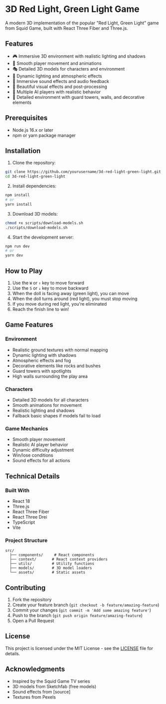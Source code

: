 # 3D Red Light, Green Light Game

A modern 3D implementation of the popular "Red Light, Green Light" game from Squid Game, built with React Three Fiber and Three.js.

## Features

- 🎮 Immersive 3D environment with realistic lighting and shadows
- 🎯 Smooth player movement and animations
- 🎭 Detailed 3D models for characters and environment
- 🌟 Dynamic lighting and atmospheric effects
- 🎵 Immersive sound effects and audio feedback
- 🎨 Beautiful visual effects and post-processing
- 🎲 Multiple AI players with realistic behavior
- 🎪 Detailed environment with guard towers, walls, and decorative elements

## Prerequisites

- Node.js 16.x or later
- npm or yarn package manager

## Installation

1. Clone the repository:
```bash
git clone https://github.com/yourusername/3d-red-light-green-light.git
cd 3d-red-light-green-light
```

2. Install dependencies:
```bash
npm install
# or
yarn install
```

3. Download 3D models:
```bash
chmod +x scripts/download-models.sh
./scripts/download-models.sh
```

4. Start the development server:
```bash
npm run dev
# or
yarn dev
```

## How to Play

1. Use the `W` or `↑` key to move forward
2. Use the `S` or `↓` key to move backward
3. When the doll is facing away (green light), you can move
4. When the doll turns around (red light), you must stop moving
5. If you move during red light, you're eliminated
6. Reach the finish line to win!

## Game Features

### Environment
- Realistic ground textures with normal mapping
- Dynamic lighting with shadows
- Atmospheric effects and fog
- Decorative elements like rocks and bushes
- Guard towers with spotlights
- High walls surrounding the play area

### Characters
- Detailed 3D models for all characters
- Smooth animations for movement
- Realistic lighting and shadows
- Fallback basic shapes if models fail to load

### Game Mechanics
- Smooth player movement
- Realistic AI player behavior
- Dynamic difficulty adjustment
- Win/lose conditions
- Sound effects for all actions

## Technical Details

### Built With
- React 18
- Three.js
- React Three Fiber
- React Three Drei
- TypeScript
- Vite

### Project Structure
```
src/
  ├── components/     # React components
  ├── context/       # React context providers
  ├── utils/         # Utility functions
  ├── models/        # 3D model loaders
  └── assets/        # Static assets
```

## Contributing

1. Fork the repository
2. Create your feature branch (`git checkout -b feature/amazing-feature`)
3. Commit your changes (`git commit -m 'Add some amazing feature'`)
4. Push to the branch (`git push origin feature/amazing-feature`)
5. Open a Pull Request

## License

This project is licensed under the MIT License - see the [LICENSE](LICENSE) file for details.

## Acknowledgments

- Inspired by the Squid Game TV series
- 3D models from Sketchfab (free models)
- Sound effects from [source]
- Textures from Pexels 